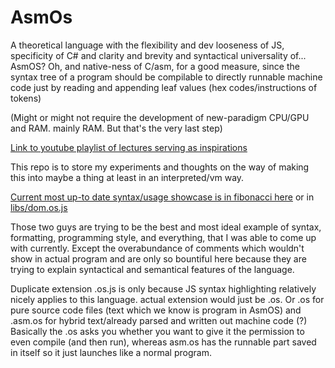 # AsmOs
A theoretical language with the flexibility and dev looseness of JS, specificity of C# and clarity and brevity and syntactical universality of... AsmOS?
Oh, and native-ness of C/asm, for a good measure, since the syntax tree of a program should be compilable to directly
runnable machine code just by reading and appending leaf values (hex codes/instructions of tokens)

(Might or might not require the development of new-paradigm CPU/GPU and RAM. mainly RAM. But that's the very last step)

[Link to youtube playlist of lectures serving as inspirations](https://www.youtube.com/watch?v=8JOD1AQGqEg&list=PL48i-JtES9DPwPpvD5SIRoJtedCo6cHmA&index=2)

This repo is to store my experiments and thoughts on the way of making this into maybe a thing at least in an interpreted/vm way.

[Current most up-to date syntax/usage showcase is in fibonacci here](https://github.com/sh-code/AsmOs/tree/main/_AsmOS%20Language%20Prototypes/_AsmOS%20Language%20design/examples)
or in [libs/dom.os.js](https://github.com/sh-code/AsmOs/blob/main/_AsmOS%20Language%20Prototypes/_AsmOS%20Language%20design/libs/dom.os.js)

Those two guys are trying to be the best and most ideal example of syntax, formatting, programming style, and everything, that I was able to come up with currently.
Except the overabundance of comments which wouldn't  show in actual program and are only so bountiful here because they are trying to explain syntactical and semantical features of the language.

Duplicate extension .os.js is only because JS syntax highlighting relatively nicely applies to this language. actual extension would just be .os.
Or .os for pure source code files (text which we know is program in AsmOS) and .asm.os for hybrid text/already parsed and written out machine code (?)
Basically the .os asks you whether you want to give it the permission to even compile (and then run), whereas asm.os has the runnable part saved in itself so it just launches like a normal program.
